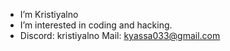 - I’m Kristiyalno
- I’m interested in coding and hacking.
- Discord: kristiyalno Mail: kyassa033@gmail.com

<!---
Kristiyalno/Kristiyalno is a ✨ special ✨ repository because its `README.md` (this file) appears on your GitHub profile.
You can click the Preview link to take a look at your changes.
--->
